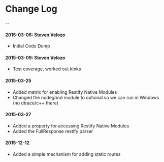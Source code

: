 # Change Log
--
#### 2015-03-06: Steven Velozo
* Initial Code Dump

#### 2015-03-09: Steven Velozo
* Test coverage, worked out kinks

#### 2015-03-25
* Added matrix for enabling Restify Native Modules
* Changed the nodegrind module to optional so we can run in Windows (no dtrace/c++ there)

#### 2015-03-27
* Added a property for accessing Restify Native Modules
* Added the FullResponse restify parser

#### 2015-12-12
* Added a simple mechanism for adding static routes